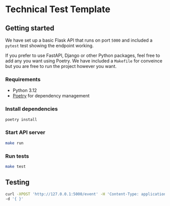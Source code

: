 # Technical Test Template

## Getting started

We have set up a basic Flask API that runs on port `5000` and included a `pytest` test showing the endpoint working.

If you prefer to use FastAPI, Django or other Python packages, feel free to add any you want using Poetry.
We have included a `Makefile` for conveince but you are free to run the project however you want.

### Requirements

- Python 3.12
- [Poetry](https://python-poetry.org/docs/) for dependency management

### Install dependencies

```sh
poetry install
```

### Start API server

```sh
make run
```

### Run tests

```sh
make test
```

## Testing

```sh
curl -XPOST 'http://127.0.0.1:5000/event' -H 'Content-Type: application/json' \
-d '{ }'
```